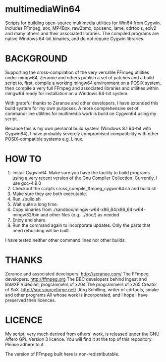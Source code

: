 multimediaWin64
===============

Scripts for building open-source multimedia utilities for Win64 from Cygwin. Includes FFmpeg, sox, MP4Box, raw2bmx, opusenc, lame, cdrtools, exiv2 and many others and their associated libraries. The compiled programs are native Windows 64-bit binaries, and do not require Cygwin libraries.


BACKGROUND
==========

Supporting the cross-compilation of the very versatile FFmpeg utilities under mingw64, Zeranoe and others publish a set of patches and a build script to, first, compile a working mingw64 environment on a POSIX system, then compile a very full FFmpeg and associated libraries and utilities within mingw64 ready for installation on a Windows 64-bit system.

With grateful thanks to Zeranoe and other developers, I have extended this build system for my own purposes. A more comprehensive set of command-line utilities for multimedia work is build on Cygwin64 using my script.

Because this is my own personal build system (Windows 8.1 64-bit with Cygwin64), I have probably severely compromised compatibility with other POSIX-compatible systems e.g. Linux.


HOW TO
======

1.  Install Cygwin64. Make sure you have the facility to build programs using a very recent version of the Gnu Compiler Collection. Currently, I use gcc-4.9.0
2.  Checkout the scripts cross_compile_ffmpeg_cygwin64.sh and build.sh
3.  Make sure they are both executable.
4.  Run ./build.sh
5.  Wait quite a long time.
6.  Copy binaries from ./sandbox/mingw-w64-x86_64/x86_64-w64-mingw32/bin and other files (e.g. ../doc/) as needed
7.  Enjoy and share.
8.  Run the command again to incorporate updates. Only the parts that need rebuilding will be built.

I have tested neither other command lines nor other builds.


THANKS
======

Zeranoe and associated developers. http://zeranoe.com/
The FFmpeg developers. http://ffmpeg.org
The BBC developers behind Ingest and libMXF
Videolan, programmers of x264
The programmers of x265
Creator of SoX. http://sox.sourceforge.net/
Jörg Schilling, writer of cdrtools, smake and other programs
All whose work is incorporated, and I hope I have preserved their licences.


LICENCE
=======

My script, very much derived from others' work, is released under the GNU Affero GPL Version 3 licence. You will find it at the top of this repository. Please adhere to it.

The version of FFmpeg built here is non-redistributable.
